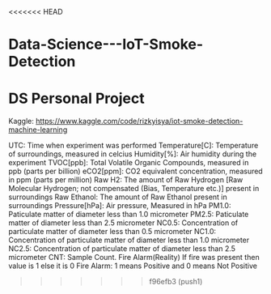 <<<<<<< HEAD
# Data-Science---IoT-Smoke-Detection
DS Personal Project
=======
Kaggle: https://www.kaggle.com/code/rizkyisya/iot-smoke-detection-machine-learning

UTC: Time when experiment was performed
Temperature[C]: Temperature of surroundings, measured in celcius
Humidity[%]: Air humidity during the experiment
TVOC[ppb]: Total Volatile Organic Compounds, measured in ppb (parts per billion)
eCO2[ppm]: CO2 equivalent concentration, measured in ppm (parts per million)
Raw H2: The amount of Raw Hydrogen [Raw Molecular Hydrogen; not compensated (Bias, Temperature etc.)] present in surroundings
Raw Ethanol: The amount of Raw Ethanol present in surroundings
Pressure[hPa]: Air pressure, Measured in hPa
PM1.0: Paticulate matter of diameter less than 1.0 micrometer
PM2.5: Paticulate matter of diameter less than 2.5 micrometer
NC0.5: Concentration of particulate matter of diameter less than 0.5 micrometer
NC1.0: Concentration of particulate matter of diameter less than 1.0 micrometer
NC2.5: Concentration of particulate matter of diameter less than 2.5 micrometer
CNT: Sample Count. Fire Alarm(Reality) If fire was present then value is 1 else it is 0
Fire Alarm: 1 means Positive and 0 means Not Positive
>>>>>>> f96efb3 (push1)
